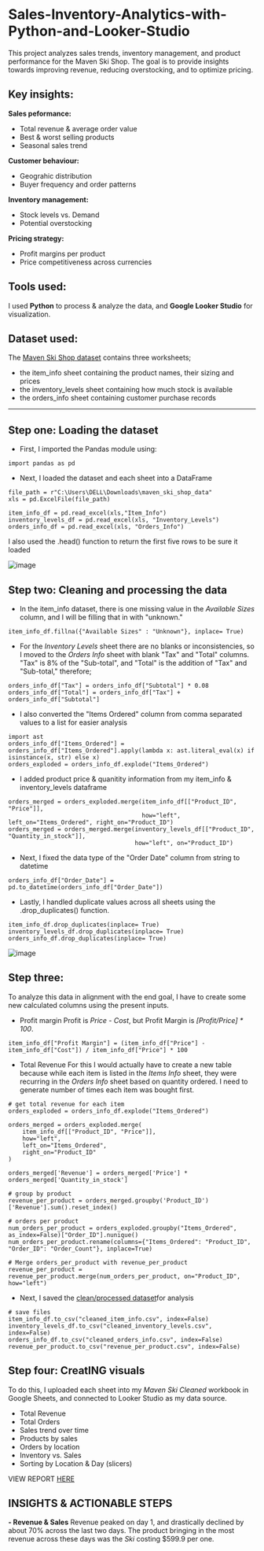 # Sales-Inventory-Analytics-with-Python-and-Looker-Studio
This project analyzes sales trends, inventory management, and product performance for the Maven Ski Shop. The goal is to provide insights towards improving revenue, reducing overstocking, and to optimize pricing.

## Key insights:

**Sales peformance:**
- Total revenue & average order value
- Best & worst selling products
- Seasonal sales trend

**Customer behaviour:**
- Geograhic distribution
- Buyer frequency and order patterns

**Inventory management:**
- Stock levels vs. Demand
- Potential overstocking

**Pricing strategy:**
- Profit margins per product
- Price competitiveness across currencies

## Tools used:
I used **Python** to process & analyze the data, and **Google Looker Studio** for visualization. 

## Dataset used:
The [Maven Ski Shop dataset](https://docs.google.com/spreadsheets/d/1WnLOQtJeGWXA11dYp_5tTxBtDCmc5wP1/edit?usp=sharing&ouid=107860954201781863308&rtpof=true&sd=true) contains three worksheets; 
- the item_info sheet containing the product names, their sizing and prices
- the inventory_levels sheet containing how much stock is available
- the orders_info sheet containing customer purchase records 
---

## Step one: Loading the dataset
- First, I imported the Pandas module using:
```
import pandas as pd
```

- Next, I loaded the dataset and each sheet into a DataFrame
```
file_path = r"C:\Users\DELL\Downloads\maven_ski_shop_data"
xls = pd.ExcelFile(file_path)

item_info_df = pd.read_excel(xls,"Item_Info")
inventory_levels_df = pd.read_excel(xls, "Inventory_Levels")
orders_info_df = pd.read_excel(xls, "Orders_Info")
```
I also used the .head() function to return the first five rows to be sure it loaded 

![image](https://github.com/user-attachments/assets/9fde1c71-55db-4ded-b134-9032fcd2ffca)

## Step two: Cleaning and processing the data
- In the item_info dataset, there is one missing value in the *Available Sizes* column, and I will be filling that in with "unknown."
```
item_info_df.fillna({"Available Sizes" : "Unknown"}, inplace= True)
```

- For the *Inventory Levels* sheet there are no blanks or inconsistencies, so I moved to the *Orders Info* sheet with blank "Tax" and "Total" columns.<br>
"Tax" is 8% of the "Sub-total", and "Total" is the addition of "Tax" and "Sub-total," therefore;
```
orders_info_df["Tax"] = orders_info_df["Subtotal"] * 0.08
orders_info_df["Total"] = orders_info_df["Tax"] + orders_info_df["Subtotal"]
```

- I also converted the "Items Ordered" column from comma separated values to a list for easier analysis
```
import ast
orders_info_df["Items_Ordered"] = orders_info_df["Items_Ordered"].apply(lambda x: ast.literal_eval(x) if isinstance(x, str) else x)
orders_exploded = orders_info_df.explode("Items_Ordered")
```

- I added product price & quanitity information from my item_info & inventory_levels dataframe
```
orders_merged = orders_exploded.merge(item_info_df[["Product_ID", "Price"]], 
                                      how="left", left_on="Items_Ordered", right_on="Product_ID")
orders_merged = orders_merged.merge(inventory_levels_df[["Product_ID", "Quantity_in_stock"]], 
                                    how="left", on="Product_ID")
```

- Next, I fixed the data type of the "Order Date" column from string to datetime
```
orders_info_df["Order_Date"] = pd.to_datetime(orders_info_df["Order_Date"])
```

- Lastly, I handled duplicate values across all sheets using the .drop_duplicates() function. 
```
item_info_df.drop_duplicates(inplace= True)
inventory_levels_df.drop_duplicates(inplace= True)
orders_info_df.drop_duplicates(inplace= True)
```

![image](https://github.com/user-attachments/assets/611275b3-2868-4129-a24f-b7ddad8ed733)

## Step three: 
To analyze this data in alignment with the end goal, I have to create some new calculated columns using the present inputs. 

- Profit margin
Profit is *Price - Cost*, but Profit Margin is *[Profit/Price] * 100*.
```
item_info_df["Profit Margin"] = (item_info_df["Price"] - item_info_df["Cost"]) / item_info_df["Price"] * 100
```

- Total Revenue
For this I would actually have to create a new table because while each item is listed in the *Items Info* sheet, they were recurring in the *Orders Info* sheet based on quantity ordered. I need to generate number of times each item was bought first.
```
# get total revenue for each item
orders_exploded = orders_info_df.explode("Items_Ordered")

orders_merged = orders_exploded.merge(
    item_info_df[["Product_ID", "Price"]], 
    how="left", 
    left_on="Items_Ordered", 
    right_on="Product_ID"
)

orders_merged['Revenue'] = orders_merged['Price'] * orders_merged['Quantity_in_stock']

# group by product
revenue_per_product = orders_merged.groupby('Product_ID')['Revenue'].sum().reset_index()

# orders per product
num_orders_per_product = orders_exploded.groupby("Items_Ordered", as_index=False)["Order_ID"].nunique()
num_orders_per_product.rename(columns={"Items_Ordered": "Product_ID", "Order_ID": "Order_Count"}, inplace=True)

# Merge orders_per_product with revenue_per_product 
revenue_per_product = revenue_per_product.merge(num_orders_per_product, on="Product_ID", how="left")
```

- Next, I saved the [clean/processed dataset](https://docs.google.com/spreadsheets/d/1aspjwfmWJpJyiq7xsNEfvLGfS8a8aSFZ2TS8HnM1VTc/edit?usp=sharing)for analysis
```
# save files
item_info_df.to_csv("cleaned_item_info.csv", index=False)
inventory_levels_df.to_csv("cleaned_inventory_levels.csv", index=False)
orders_info_df.to_csv("cleaned_orders_info.csv", index=False)
revenue_per_product.to_csv("revenue_per_product.csv", index=False)
```


## Step four: CreatING visuals 
To do this, I uploaded each sheet into my *Maven Ski Cleaned* workbook in Google Sheets, and connected to Looker Studio as my data source.

- Total Revenue
- Total Orders
- Sales trend over time
- Products by sales
- Orders by location
- Inventory vs. Sales
- Sorting by Location & Day (slicers)

VIEW REPORT [HERE](https://lookerstudio.google.com/reporting/2160c158-c4b4-4f8b-a120-1f815921cf85)

## INSIGHTS & ACTIONABLE STEPS

**- Revenue & Sales**
Revenue peaked on day 1, and drastically declined by about 70% across the last two days. The product bringing in the most revenue across these days was the *Ski* costing $599.9 per one.


